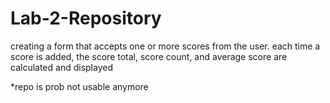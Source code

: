 # Lab-2-Repository
creating a form that accepts one or more scores from the user. each time a score is added, the score total, score count, and average score are calculated and displayed

*repo is prob not usable anymore
